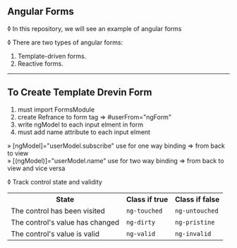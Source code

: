 ## Angular Forms

&loz; In this repository, we will see an example of angular forms

&loz; There are two types of angular forms:
<ol>
<li> Template-driven forms.</li>
<li> Reactive forms.</li>
</ol>
 <hr/>
  
## To Create Template Drevin Form


 <ol>
 <li> must import FormsModule</li>
 <li> create Refrance to form tag => #userFrom="ngForm"</li>
 <li> write ngModel to each input elment in form</li>
 <li> must add name attribute to each input elment</li>
 </ol>


&raquo; [ngModel]="userModel.subscribe" use for one way binding => from back to view 
<br>
&raquo; [(ngModel)]="userModel.name" use for two way binding => from back to view and vice versa

&loz; Track control state and validity
   <table>
  <tr>
    <th>State</th>
    <th>Class if true</th>
    <th>Class if false</th>
  </tr>
  <tr>
    <td>The control has been visited</td>
    <td><code>ng-touched</code></td>
    <td><code>ng-untouched</code></td>
  </tr>
   <tr>
    <td>The control's value has changed</td>
    <td><code>ng-dirty</code></td>
    <td><code>ng-pristine</code></td>
  </tr>
   <tr>
    <td>The control's value is valid</td>
    <td><code>ng-valid</code></td>
    <td><code>ng-invalid</code></td>
  </tr>
</table>
